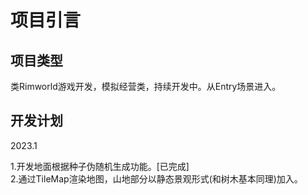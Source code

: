 # 项目引言

## **项目类型**

类Rimworld游戏开发，模拟经营类，持续开发中。从Entry场景进入。

## 开发计划

2023.1

1.开发地面根据种子伪随机生成功能。\[已完成]\
2.通过TileMap渲染地图，山地部分以静态景观形式(和树木基本同理)加入。

